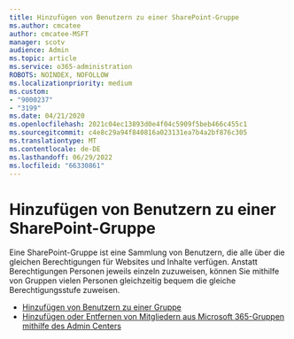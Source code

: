 ```yaml
---
title: Hinzufügen von Benutzern zu einer SharePoint-Gruppe
ms.author: cmcatee
author: cmcatee-MSFT
manager: scotv
audience: Admin
ms.topic: article
ms.service: o365-administration
ROBOTS: NOINDEX, NOFOLLOW
ms.localizationpriority: medium
ms.custom:
- "9000237"
- "3199"
ms.date: 04/21/2020
ms.openlocfilehash: 2021c04ec13893d0e4f04c5909f5beb466c455c1
ms.sourcegitcommit: c4e8c29a94f840816a023131ea7b4a2bf876c305
ms.translationtype: MT
ms.contentlocale: de-DE
ms.lasthandoff: 06/29/2022
ms.locfileid: "66330861"
---
```

# <a name="add-users-to-a-sharepoint-group"></a>Hinzufügen von Benutzern zu einer SharePoint-Gruppe

Eine SharePoint-Gruppe ist eine Sammlung von Benutzern, die alle über die gleichen Berechtigungen für Websites und Inhalte verfügen. Anstatt Berechtigungen Personen jeweils einzeln zuzuweisen, können Sie mithilfe von Gruppen vielen Personen gleichzeitig bequem die gleiche Berechtigungsstufe zuweisen.

- [Hinzufügen von Benutzern zu einer Gruppe](https://docs.microsoft.com/sharepoint/customize-sharepoint-site-permissions#add-users-to-a-group)
- [Hinzufügen oder Entfernen von Mitgliedern aus Microsoft 365-Gruppen mithilfe des Admin Centers](https://docs.microsoft.com/microsoft-365/admin/create-groups/add-or-remove-members-from-groups)